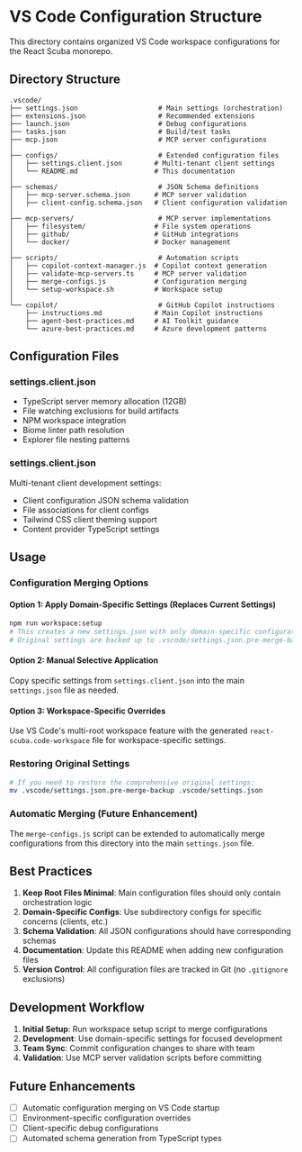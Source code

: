 # VS Code Configuration Structure

This directory contains organized VS Code workspace configurations for the React Scuba monorepo.

## Directory Structure

```text
.vscode/
├── settings.json                    # Main settings (orchestration)
├── extensions.json                  # Recommended extensions
├── launch.json                      # Debug configurations
├── tasks.json                       # Build/test tasks
├── mcp.json                         # MCP server configurations
│
├── configs/                         # Extended configuration files
│   ├── settings.client.json        # Multi-tenant client settings
│   └── README.md                   # This documentation
│
├── schemas/                         # JSON Schema definitions
│   ├── mcp-server.schema.json      # MCP server validation
│   ├── client-config.schema.json   # Client configuration validation
│
├── mcp-servers/                     # MCP server implementations
│   ├── filesystem/                 # File system operations
│   ├── github/                     # GitHub integrations
│   └── docker/                     # Docker management
│
├── scripts/                         # Automation scripts
│   ├── copilot-context-manager.js  # Copilot context generation
│   ├── validate-mcp-servers.ts     # MCP server validation
│   ├── merge-configs.js            # Configuration merging
│   └── setup-workspace.sh          # Workspace setup
│
└── copilot/                         # GitHub Copilot instructions
    ├── instructions.md             # Main Copilot instructions
    ├── agent-best-practices.md     # AI Toolkit guidance
    └── azure-best-practices.md     # Azure development patterns
```

## Configuration Files

### settings.client.json

- TypeScript server memory allocation (12GB)
- File watching exclusions for build artifacts
- NPM workspace integration
- Biome linter path resolution
- Explorer file nesting patterns

### settings.client.json

Multi-tenant client development settings:

- Client configuration JSON schema validation
- File associations for client configs
- Tailwind CSS client theming support
- Content provider TypeScript settings

## Usage

### Configuration Merging Options

#### Option 1: Apply Domain-Specific Settings (Replaces Current Settings)

```bash
npm run workspace:setup
# This creates a new settings.json with only domain-specific configurations
# Original settings are backed up to .vscode/settings.json.pre-merge-backup
```

#### Option 2: Manual Selective Application

Copy specific settings from `settings.client.json` into the main `settings.json` file as needed.

#### Option 3: Workspace-Specific Overrides

Use VS Code's multi-root workspace feature with the generated `react-scuba.code-workspace` file for workspace-specific settings.

### Restoring Original Settings

```bash
# If you need to restore the comprehensive original settings:
mv .vscode/settings.json.pre-merge-backup .vscode/settings.json
```

### Automatic Merging (Future Enhancement)

The `merge-configs.js` script can be extended to automatically merge configurations from this directory into the main `settings.json` file.

## Best Practices

1. **Keep Root Files Minimal**: Main configuration files should only contain orchestration logic
2. **Domain-Specific Configs**: Use subdirectory configs for specific concerns (clients, etc.)
3. **Schema Validation**: All JSON configurations should have corresponding schemas
4. **Documentation**: Update this README when adding new configuration files
5. **Version Control**: All configuration files are tracked in Git (no `.gitignore` exclusions)

## Development Workflow

1. **Initial Setup**: Run workspace setup script to merge configurations
2. **Development**: Use domain-specific settings for focused development
3. **Team Sync**: Commit configuration changes to share with team
4. **Validation**: Use MCP server validation scripts before committing

## Future Enhancements

- [ ] Automatic configuration merging on VS Code startup
- [ ] Environment-specific configuration overrides
- [ ] Client-specific debug configurations
- [ ] Automated schema generation from TypeScript types
